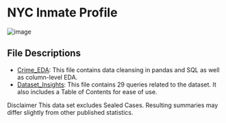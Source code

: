 # NYC Inmate Profile
![image](https://github.com/masonlonoff/NYC_Inmate_Profile/assets/117112918/80ac0d57-a5ad-4d6b-9021-bb24ce845cdb)


## File Descriptions 
* [Crime_EDA](https://github.com/masonlonoff/NYC_Inmate_Profile/blob/main/Crime_EDA.ipynb): This file contains data cleansing in pandas and SQL as well as column-level EDA.
* [Dataset_Insights](https://github.com/masonlonoff/NYC_Inmate_Profile/blob/main/Dataset_Insights.ipynb): This file contains 29 queries related to the dataset. It also includes a Table of Contents for ease of use.


Disclaimer
This data set excludes Sealed Cases. Resulting summaries may differ slightly from other published statistics.

